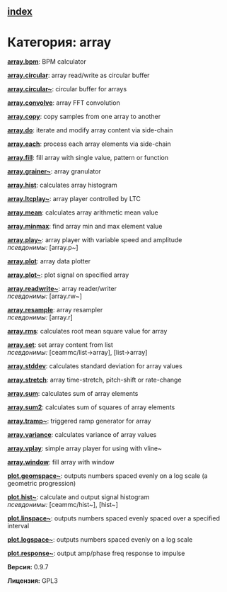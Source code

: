 [index](index.html) 
---

# Категория: array




[**array.bpm**](array.bpm.html): BPM calculator 

[**array.circular**](array.circular.html): array read/write as circular buffer 

[**array.circular~**](array.circular~.html): circular buffer for arrays 

[**array.convolve**](array.convolve.html): array FFT convolution 

[**array.copy**](array.copy.html): copy samples from one array to another 

[**array.do**](array.do.html): iterate and modify array content via side-chain 

[**array.each**](array.each.html): process each array elements via side-chain 

[**array.fill**](array.fill.html): fill array with single value, pattern or function 

[**array.grainer~**](array.grainer~.html): array granulator 

[**array.hist**](array.hist.html): calculates array histogram 

[**array.ltcplay~**](array.ltcplay~.html): array player controlled by LTC 

[**array.mean**](array.mean.html): calculates array arithmetic mean value 

[**array.minmax**](array.minmax.html): find array min and max element value 

[**array.play~**](array.play~.html): array player with variable speed and amplitude <br>
_псевдонимы:_ \[array.p~\]


[**array.plot**](array.plot.html): array data plotter 

[**array.plot~**](array.plot~.html): plot signal on specified array 

[**array.readwrite~**](array.readwrite~.html): array reader/writer <br>
_псевдонимы:_ \[array.rw~\]


[**array.resample**](array.resample.html): array resampler <br>
_псевдонимы:_ \[array.r\]


[**array.rms**](array.rms.html): calculates root mean square value for array 

[**array.set**](array.set.html): set array content from list <br>
_псевдонимы:_ \[ceammc/list-&gt;array\], \[list-&gt;array\]


[**array.stddev**](array.stddev.html): calculates standard deviation for array values 

[**array.stretch**](array.stretch.html): array time-stretch, pitch-shift or rate-change 

[**array.sum**](array.sum.html): calculates sum of array elements 

[**array.sum2**](array.sum2.html): calculates sum of squares of array elements 

[**array.tramp~**](array.tramp~.html): triggered ramp generator for array 

[**array.variance**](array.variance.html): calculates variance of array values 

[**array.vplay**](array.vplay.html): simple array player for using with vline~ 

[**array.window**](array.window.html): fill array with window 

[**plot.geomspace~**](plot.geomspace~.html): outputs numbers spaced evenly on a log scale (a geometric progression) 

[**plot.hist~**](plot.hist~.html): calculate and output signal histogram <br>
_псевдонимы:_ \[ceammc/hist~\], \[hist~\]


[**plot.linspace~**](plot.linspace~.html): outputs numbers spaced evenly spaced over a specified interval 

[**plot.logspace~**](plot.logspace~.html): outputs numbers spaced evenly on a log scale 

[**plot.response~**](plot.response~.html): output amp/phase freq response to impulse 


**Версия:** 0.9.7

**Лицензия:** GPL3
